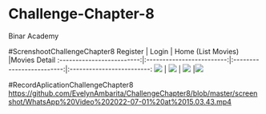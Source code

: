 # Challenge-Chapter-8
Binar Academy

#ScrenshootChallengeChapter8
Register                   |  Login                    |  Home (List Movies)       |Movies Detail 
:-------------------------:|:-------------------------:|:-------------------------:|:-------------------------:
![](https://github.com/EvelynAmbarita/ChallengeChapter8/blob/master/screenshot/WhatsApp%20Image%202022-07-01%20at%2014.54.27.jpeg)     |  ![](https://github.com/EvelynAmbarita/ChallengeChapter8/blob/master/screenshot/WhatsApp%20Image%202022-07-01%20at%2014.54.26.jpeg)   |  ![](https://github.com/EvelynAmbarita/ChallengeChapter8/blob/master/screenshot/WhatsApp%20Image%202022-07-01%20at%2014.54.25.jpeg)   |![](https://github.com/EvelynAmbarita/ChallengeChapter8/blob/master/screenshot/WhatsApp%20Image%202022-07-01%20at%2015.01.30.jpeg)

#RecordAplicationChallengeChapter8
https://github.com/EvelynAmbarita/ChallengeChapter8/blob/master/screenshot/WhatsApp%20Video%202022-07-01%20at%2015.03.43.mp4

